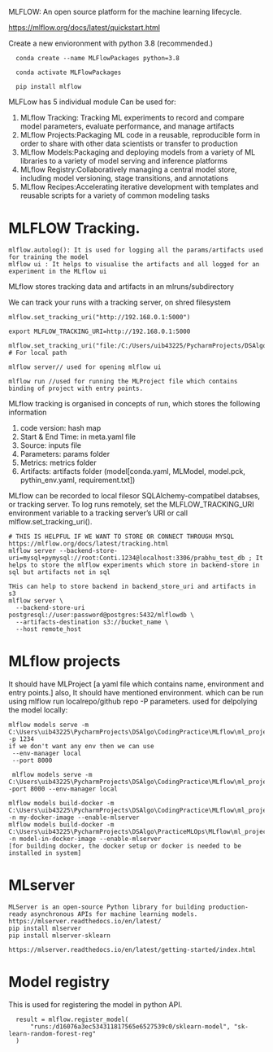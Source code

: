 MLFLOW: An open source platform for the machine learning lifecycle.

https://mlflow.org/docs/latest/quickstart.html

Create a new envioronment with python 3.8 (recommended.)

      conda create --name MLFlowPackages python=3.8
      
      conda activate MLFlowPackages
      
      pip install mlflow

MLFLow has 5 individual module Can be used for:
  1. MLflow Tracking: Tracking ML experiments to record and compare model parameters, evaluate performance, and manage artifacts
  2. MLflow Projects:Packaging ML code in a reusable, reproducible form in order to share with other data scientists or transfer to production 
  3. MLflow Models:Packaging and deploying models from a variety of ML libraries to a variety of model serving and inference platforms 
  4. MLflow Registry:Collaboratively managing a central model store, including model versioning, stage transitions, and annotations
  5. MLflow Recipes:Accelerating iterative development with templates and reusable scripts for a variety of common modeling tasks


# MLFLOW Tracking.
    mlflow.autolog(): It is used for logging all the params/artifacts used for training the model
    mlflow ui : It helps to visualise the artifacts and all logged for an experiment in the MLflow ui

MLflow stores tracking data and artifacts in an mlruns/subdirectory

We can track your runs with a tracking server, on shred filesystem
    
    mlflow.set_tracking_uri("http://192.168.0.1:5000")
    
    export MLFLOW_TRACKING_URI=http://192.168.0.1:5000
    
    mlflow.set_tracking_uri("file:/C:/Users/uib43225/PycharmProjects/DSAlgo/CodingPractice/MLflow/ml_tracking/test_tracking") # For local path
    
    mlflow server// used for opening mlflow ui
    
    mlflow run //used for running the MLProject file which contains binding of project with entry points.

MLflow tracking is organised in concepts of run, which stores the following information

1. code version: hash map
2. Start & End Time: in meta.yaml file
3. Source: inputs file
4. Parameters: params folder
5. Metrics: metrics folder
6. Artifacts: artifacts folder (model[conda.yaml, MLModel, model.pck, pythin_env.yaml, requirement.txt])

MLflow can be recorded to local filesor SQLAlchemy-compatibel databses, or tracking server.
To log runs remotely, set the MLFLOW_TRACKING_URI environment variable to a tracking server’s URI or call mlflow.set_tracking_uri().

    # THIS IS HELPFUL IF WE WANT TO STORE OR CONNECT THROUGH MYSQL
    https://mlflow.org/docs/latest/tracking.html
    mlflow server --backend-store-uri=mysql+pymysql://root:Conti.1234@localhost:3306/prabhu_test_db ; It helps to store the mlflow experiments which store in backend-store in sql but artifacts not in sql
    
    THis can help to store backend in backend_store_uri and artifacts in s3
    mlflow server \
      --backend-store-uri postgresql://user:password@postgres:5432/mlflowdb \
      --artifacts-destination s3://bucket_name \
      --host remote_host


# MLflow projects

It should have MLProject [a yaml file which contains name, environment and entry points.]
also, It should have mentioned environment. which can be run using
mlflow run localrepo/github repo -P parameters.
used for delpolying the model locally:

    mlflow models serve -m C:\Users\uib43225\PycharmProjects\DSAlgo\CodingPractice\MLflow\ml_projects\mlruns\0\0662b09809ad4b0c88f2252958b52db9\artifacts\model -p 1234
    if we don't want any env then we can use
     --env-manager local
     --port 8000
    
     mlflow models serve -m C:\Users\uib43225\PycharmProjects\DSAlgo\CodingPractice\MLflow\ml_projects\mlruns\0\0662b09809ad4b0c88f2252958b52db9\artifacts\model -port 8000 --env-manager local
    
    mlflow models build-docker -m C:\Users\uib43225\PycharmProjects\DSAlgo\CodingPractice\MLflow\ml_projects\mlruns\0\0662b09809ad4b0c88f2252958b52db9\artifacts\model -n my-docker-image --enable-mlserver
    mlflow models build-docker -m C:\Users\uib43225\PycharmProjects\DSAlgo\PracticeMLOps\MLflow\ml_projects\mlruns\0\0662b09809ad4b0c88f2252958b52db9\artifacts\model -n model-in-docker-image --enable-mlserver
    [for building docker, the docker setup or docker is needed to be installed in system]

# MLserver #
    MLServer is an open-source Python library for building production-ready asynchronous APIs for machine learning models.
    https://mlserver.readthedocs.io/en/latest/
    pip install mlserver
    pip install mlserver-sklearn
    
    https://mlserver.readthedocs.io/en/latest/getting-started/index.html


# Model registry

This is used for registering the model in python API.

      result = mlflow.register_model(
          "runs:/d16076a3ec534311817565e6527539c0/sklearn-model", "sk-learn-random-forest-reg"
      )
